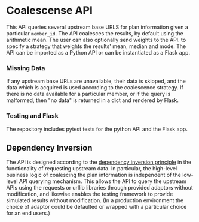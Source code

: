 # Coalescense API 
This API queries several upstream base URLS for plan information given a
particular `member_id`.  The API coalesces the results, by default using the
arithmetic mean. The user can also optionally send weights to the API. to
specify a strategy that weights the results' mean, median and mode. The API
can be imported as a Python API or can be instantiated as a Flask app. 

### Missing Data
If any upstream base URLs are unavailable, their data is skipped, and the data
which is acquired is used according to the coalescence strategy. If there is
no data available for a particular member, or if the query is malformed, then
"no data" is returned in a dict and rendered by Flask.

### Testing and Flask
The repository includes pytest tests for the python API and the Flask app.

## Dependency Inversion
The API is designed according to the [dependency inversion principle](https://en.wikipedia.org/wiki/Dependency_inversion_principle) in the
functionality of requesting upstream data. In particular, the high-level
business logic of coalescing the plan information is independent of the
low-level API querying mechanism. This allows the API to query the upstream
APIs using the requests or urllib libraries through provided adaptors without
modification, and likewise enables the testing framework to provide simulated
results without modification. (In a production environment the choice of
adaptor could be defaulted or wrapped with a particular choice for an end
users.)
